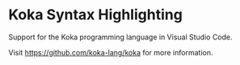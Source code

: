 # Koka Syntax Highlighting

Support for the Koka programming language in Visual Studio Code.

Visit <https://github.com/koka-lang/koka> for more information.

